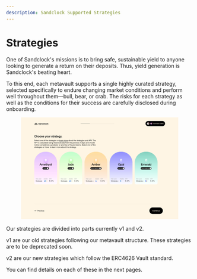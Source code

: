 ```yaml
---
description: Sandclock Supported Strategies
---
```


# Strategies

One of Sandclock's missions is to bring safe, sustainable yield to anyone looking to generate a return on their deposits. Thus, yield generation is Sandclock's beating heart.

To this end, each metavault supports a single highly curated strategy, selected specifically to endure changing market conditions and perform well throughout them—bull, bear, or crab. The risks for each strategy as well as the conditions for their success are carefully disclosed during onboarding.

<figure><img src="../.gitbook/assets/vvv.jpg" alt=""><figcaption></figcaption></figure>

Our strategies are divided into parts currently v1 and v2.

v1 are our old strategies following our metavault structure. These strategies are to be deprecated soon.

v2 are our new strategies which follow the ERC4626 Vault standard.&#x20;

You can find details on each of these in the next pages.
